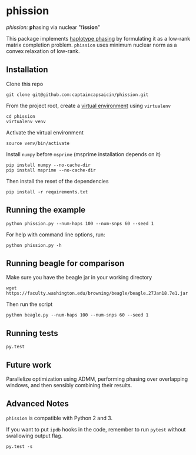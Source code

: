 # phission

*phission:* **ph**asing via nuclear "f**ission**"

This package implements [haplotype phasing](https://en.wikipedia.org/wiki/Haplotype_estimation) by formulating it as a low-rank matrix completion problem. `phission` uses minimum nuclear norm as a convex relaxation of low-rank.

## Installation

Clone this repo

```
git clone git@github.com:captaincapsaicin/phission.git
```

From the project root, create a [virtual environment](https://virtualenv.pypa.io/en/stable/) using `virtualenv`

```
cd phission
virtualenv venv
```

Activate the virtual environment
```
source venv/bin/activate
```

Install `numpy` before `msprime` (msprime installation depends on it)
```
pip install numpy --no-cache-dir
pip install msprime --no-cache-dir
```

Then install the reset of the dependencies
```
pip install -r requirements.txt
```

## Running the example

```
python phission.py --num-haps 100 --num-snps 60 --seed 1
```

For help with command line options, run:

```
python phission.py -h
```

## Running beagle for comparison

Make sure you have the beagle jar in your working directory

```
wget https://faculty.washington.edu/browning/beagle/beagle.27Jan18.7e1.jar
```

Then run the script
```
python beagle.py --num-haps 100 --num-snps 60 --seed 1
```

## Running tests

```
py.test
```

## Future work

Parallelize optimization using ADMM, performing phasing over overlapping windows, and then sensibly combining their results.

## Advanced Notes

`phission` is compatible with Python 2 and 3.

If you want to put `ipdb` hooks in the code, remember to run `pytest` without swallowing output flag.

```
py.test -s
```
